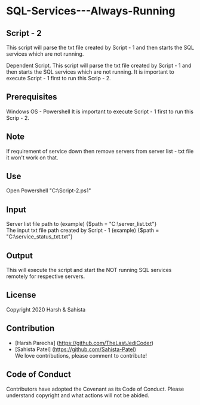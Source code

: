 # SQL-Services---Always-Running
## Script - 2
This script will parse the txt file created by Script - 1 and then starts the SQL services which are not running.

Dependent Script.
This script will parse the txt file created by Script - 1 and then starts the SQL services which are not running.
It is important to execute Script - 1 first to run this Scrip - 2.

## Prerequisites

Windows OS - Powershell
It is important to execute Script - 1 first to run this Scrip - 2.

## Note
  
If requirement of service down then remove servers from server list - txt file it won't work on that.


## Use

Open Powershell
"C:\Script-2.ps1"


## Input
Server list file path to (example) {$path = "C:\server_list.txt"}<br>
The input txt file path created by Script - 1 (example) {$path = "C:\service_status_txt.txt"}<br>


## Output

This will execute the script and start the NOT running SQL services remotely for respective servers.

## License

Copyright 2020 Harsh & Sahista

## Contribution

* [Harsh Parecha] (https://github.com/TheLastJediCoder)
* [Sahista Patel] (https://github.com/Sahista-Patel)<br>
We love contributions, please comment to contribute!

## Code of Conduct

Contributors have adopted the Covenant as its Code of Conduct. Please understand copyright and what actions will not be abided.
